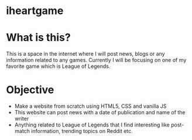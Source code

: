 # iheartgame

# What is this?
This is a space in the internet where I will post news, blogs or any information related to any games. Currently I will be focusing on one of my favorite game which is League of Legends.

# Objective
- Make a website from scratch using HTML5, CSS and vanilla JS
- This website can post news with a date of publication 
        and name of the writer
- Anything related to League of Legends that I find interesting like post-match information, trending topics on Reddit etc.
